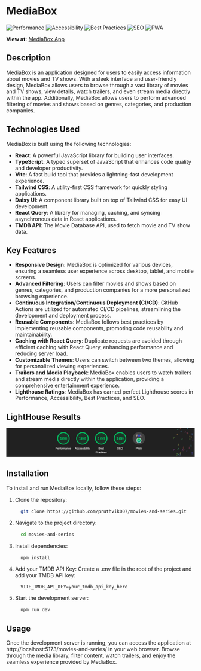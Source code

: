 # MediaBox

![Performance](https://img.shields.io/badge/Performance-100-brightgreen)
![Accessibility](https://img.shields.io/badge/Accessibility-100-brightgreen)
![Best Practices](https://img.shields.io/badge/Best_Practices-100-brightgreen)
![SEO](https://img.shields.io/badge/SEO-100-brightgreen)
![PWA](https://img.shields.io/badge/PWA-100-brightgreen)

**View at:** [MediaBox App](https://pruthvik007.github.io/movies-and-series/)

## Description

MediaBox is an application designed for users to easily access information about movies and TV shows. With a sleek interface and user-friendly design, MediaBox allows users to browse through a vast library of movies and TV shows, view details, watch trailers, and even stream media directly within the app. Additionally, MediaBox allows users to perform advanced filtering of movies and shows based on genres, categories, and production companies.

## Technologies Used

MediaBox is built using the following technologies:

- **React**: A powerful JavaScript library for building user interfaces.
- **TypeScript**: A typed superset of JavaScript that enhances code quality and developer productivity.
- **Vite**: A fast build tool that provides a lightning-fast development experience.
- **Tailwind CSS**: A utility-first CSS framework for quickly styling applications.
- **Daisy UI**: A component library built on top of Tailwind CSS for easy UI development.
- **React Query**: A library for managing, caching, and syncing asynchronous data in React applications.
- **TMDB API**: The Movie Database API, used to fetch movie and TV show data.

## Key Features

- **Responsive Design**: MediaBox is optimized for various devices, ensuring a seamless user experience across desktop, tablet, and mobile screens.
- **Advanced Filtering**: Users can filter movies and shows based on genres, categories, and production companies for a more personalized browsing experience.
- **Continuous Integration/Continuous Deployment (CI/CD)**: GitHub Actions are utilized for automated CI/CD pipelines, streamlining the development and deployment process.
- **Reusable Components**: MediaBox follows best practices by implementing reusable components, promoting code reusability and maintainability.
- **Caching with React Query**: Duplicate requests are avoided through efficient caching with React Query, enhancing performance and reducing server load.
- **Customizable Themes**: Users can switch between two themes, allowing for personalized viewing experiences.
- **Trailers and Media Playback**: MediaBox enables users to watch trailers and stream media directly within the application, providing a comprehensive entertainment experience.
- **Lighthouse Ratings**: MediaBox has earned perfect Lighthouse scores in Performance, Accessibility, Best Practices, and SEO.

## LightHouse Results

![LightHouseScores](./lighthouse_scores.png)

## Installation

To install and run MediaBox locally, follow these steps:

1. Clone the repository:
   ```bash
     git clone https://github.com/pruthvik007/movies-and-series.git
   ```
2. Navigate to the project directory:
   ```bash
     cd movies-and-series
   ```
3. Install dependencies:
   ```bash
     npm install
   ```
4. Add your TMDB API Key:
   Create a .env file in the root of the project and add your TMDB API key:
   ```plaintext
     VITE_TMDB_API_KEY=your_tmdb_api_key_here
   ```
5. Start the development server:
   ```bash
     npm run dev
   ```

## Usage

Once the development server is running, you can access the application at http://localhost:5173/movies-and-series/ in your web browser. Browse through the media library, filter content, watch trailers, and enjoy the seamless experience provided by MediaBox.
